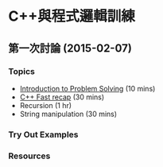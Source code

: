 # C++與程式邏輯訓練

## 第一次討論 (2015-02-07)

### Topics
* [Introduction to Problem Solving](begin1.md) (10 mins)
* [C++ Fast recap](begin2.md) (30 mins)
* Recursion (1 hr)
* String manipulation (30 mins)

### Try Out Examples

### Resources